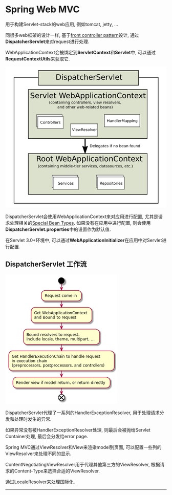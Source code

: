 # Spring Web MVC

用于构建Servlet-stack的web应用, 例如tomcat, jetty, ...

同很多web框架的设计一样, 基于[front controller pattern][]设计,
通过**DispatcherServlet**来对request进行处理.

WebApplicationContext会被绑定到**ServletContext**和**Servlet**中,
可以通过**RequestContextUtils**来获取它.

![](DispatcherServlet_ApplicationContext.png)

DispatcherServlet会使用WebApplicationContext来对应用进行配置,
尤其是请求处理相关的[Special Bean Types][].
如果没有在应用中进行配置, 则会使用**DispatcherServlet.properties**中的设置作为默认值.

在Servlet 3.0+环境中, 可以通过**WebApplicationInitializer**在应用中对Servlet进行配置.

## DispatcherServlet 工作流

![](DispatcherServlet-workflow.png)

DispatcherServlet代理了一系列的HandlerExceptionResolver, 用于处理请求分发和处理时发生的异常.

如果异常没有被HandlerExceptionResolver处理, 则最后会被抛给Servlet Container处理, 最后会分发给error page.

Spring MVC通过ViewResolver和View来渲染model到页面, 可以配置一些列的ViewResolver来处理不同的显示.

ContentNegotiatingViewResolver用于代理其他第三方的ViewResolver, 根据请求的Content-Type来选择合适的ViewResolver.

通过LocaleResolver来处理国际化.

---
[Web on Servlet Stack]: https://docs.spring.io/spring-framework/docs/current/spring-framework-reference/web.html
[front controller pattern]: https://en.wikipedia.org/wiki/Front_controller
[Special Bean Types]: https://docs.spring.io/spring-framework/docs/current/spring-framework-reference/web.html#mvc-servlet-special-bean-types